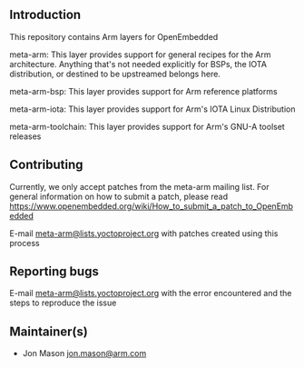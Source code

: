 Introduction
------------
This repository contains Arm layers for OpenEmbedded

meta-arm:
	This layer provides support for general recipes for the Arm
	architecture.  Anything that's not needed explicitly for BSPs, the IOTA
	distribution, or destined to be upstreamed belongs here.

meta-arm-bsp:
	This layer provides support for Arm reference platforms

meta-arm-iota:
	This layer provides support for Arm's IOTA Linux Distribution

meta-arm-toolchain:
	This layer provides support for Arm's GNU-A toolset releases

Contributing
------------
Currently, we only accept patches from the meta-arm mailing list.  For general
information on how to submit a patch, please read
https://www.openembedded.org/wiki/How_to_submit_a_patch_to_OpenEmbedded

E-mail meta-arm@lists.yoctoproject.org with patches created using this process

Reporting bugs
--------------
E-mail meta-arm@lists.yoctoproject.org with the error encountered and the steps
to reproduce the issue


Maintainer(s)
-------------
* Jon Mason <jon.mason@arm.com>
